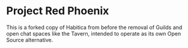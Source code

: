 Project Red Phoenix
===============

This is a forked copy of Habitica from before the removal of Guilds and open chat spaces like the Tavern, intended to operate as its own Open Source alternative.
